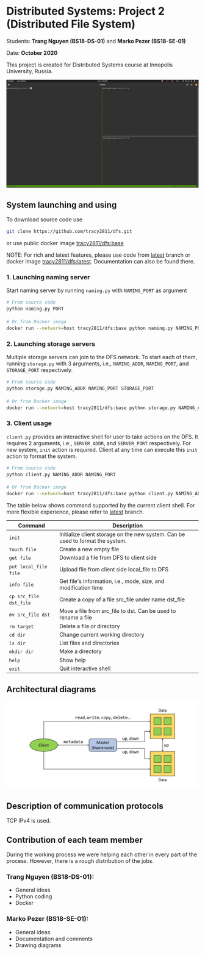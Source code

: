 # Distributed Systems: Project 2 (Distributed File System)

Students: **Trang Nguyen (BS18-DS-01)** and **Marko Pezer (BS18-SE-01)**

Date: **October 2020**

This project is created for Distributed Systems course at Innopolis University, Russia.

![Demo](diagrams/demo.gif)

## System launching and using

To download source code use

```bash
git clone https://github.com/tracy2811/dfs.git
```

or use public docker image [tracy2811/dfs:base](https://hub.docker.com/repository/docker/tracy2811/dfs)

NOTE: For rich and latest features, please use code from [latest](https://github.com/tracy2811/dfs/tree/latest) branch or docker image [tracy2811/dfs:latest](https://hub.docker.com/repository/docker/tracy2811/dfs). Documentation can also be found there.


### 1. Launching naming server

Start naming server by running `naming.py` with `NAMING_PORT` as argument

```bash
# From source code
python naming.py PORT

# Or from Docker image
docker run --network=host tracy2811/dfs:base python naming.py NAMING_PORT
```

### 2. Launching storage servers

Multiple storage servers can join to the DFS network. To start each of them, running `storage.py` with 3 arguments, i.e., `NAMING_ADDR`, `NAMING_PORT`, and `STORAGE_PORT` respectively.

```bash
# From source code
python storage.py NAMING_ADDR NAMING_PORT STORAGE_PORT

# Or from Docker image
docker run --network=host tracy2811/dfs:base python storage.py NAMING_ADDR NAMING_PORT STORAGE_PORT
```

### 3. Client usage

`client.py` provides an interactive shell for user to take actions on the DFS. It requires 2 arguments, i.e., `SERVER_ADDR`, and `SERVER_PORT` respectively. For new system, `init` action is required. Client at any time can execute this `init` action to format the system.

```bash
# From source code
python client.py NAMING_ADDR NAMING_PORT

# Or from Docker image
docker run --network=host tracy2811/dfs:base python client.py NAMING_ADDR NAMING_PORT
```

The table below shows command supported by the current client shell. For more flexible experience, please refer to [latest](https://github.com/tracy2811/dfs/tree/latest) branch.

Command | Description
--- | ---
`init` | Initialize client storage on the new system. Can be used to format the system.
`touch file` | Create a new empty file
`get file` | Download a file from DFS to client side
`put local_file file` | Upload file from client side local_file to DFS
`info file` | Get file's information, i.e., mode, size, and modification time
`cp src_file dst_file` | Create a copy of a file src_file under name dst_file
`mv src_file dst` | Move a file from src_file to dst. Can be used to rename a file
`rm target` | Delete a file or directory
`cd dir` | Change current working directory
`ls dir`  | List files and directories
`mkdir dir` | Make a directory
`help` | Show help
`exit` | Quit interactive shell

## Architectural diagrams

![Diagram_01](diagrams/diagram_01.JPG)

## Description of communication protocols

TCP IPv4 is used.

## Contribution of each team member

During the working process we were helping each other in every part of the process. However, there is a rough distribution of the jobs.

### Trang Nguyen (BS18-DS-01):

- General ideas
- Python coding
- Docker

### Marko Pezer (BS18-SE-01):

- General ideas
- Documentation and comments
- Drawing diagrams

